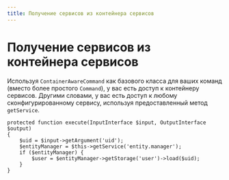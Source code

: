 ```yaml
---
title: Получение сервисов из контейнера сервисов
---
```

# Получение сервисов из контейнера сервисов

Используя `ContainerAwareCommand` как базового класса для ваших команд (вместо более простого `Command`), у вас есть доступ к контейнеру сервисов. Другими словами, у вас есть доступ к любому сконфигурированному сервису, используя предоставленный метод `getService`.

```
protected function execute(InputInterface $input, OutputInterface $output)
{
    $uid = $input->getArgument('uid');
    $entityManager = $this->getService('entity.manager');
    if ($entityManager) {
        $user = $entityManager->getStorage('user')->load($uid);
    }
}
```
